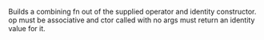 Builds a combining fn out of the supplied operator and identity
  constructor. op must be associative and ctor called with no args
  must return an identity value for it.